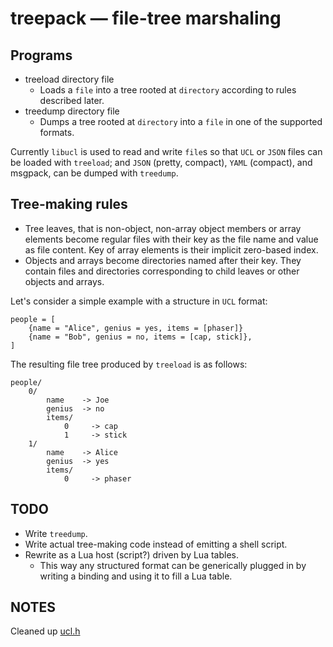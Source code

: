 # treepack — file-tree marshaling

## Programs

* treeload directory file
	* Loads a `file` into a tree rooted at `directory` according
	  to rules described later.
* treedump directory file
	* Dumps a tree rooted at `directory` into a `file` in one of the
	  supported formats.

Currently `libucl` is used to read and write `file`s so that `UCL` or
`JSON` files can be loaded with `treeload`; and `JSON` (pretty,
compact), `YAML` (compact), and msgpack, can be dumped with `treedump`.

## Tree-making rules

* Tree leaves, that is non-object, non-array object members or array
	elements become regular files with their key as the file name and
  value as file content.
  Key of array elements is their implicit zero-based index.
* Objects and arrays become directories named after their key. They
  contain files and directories corresponding to child leaves or
  other objects and arrays.

Let's consider a simple example with a structure in `UCL` format:

	people = [
		{name = "Alice", genius = yes, items = [phaser]}
		{name = "Bob", genius = no, items = [cap, stick]},
	]

The resulting file tree produced by `treeload` is as follows:

	people/
		0/
			name    -> Joe
			genius 	-> no
			items/
				0     -> cap
				1     -> stick
		1/
			name    -> Alice
			genius  -> yes
			items/
				0     -> phaser

## TODO

* Write `treedump`.
* Write actual tree-making code instead of emitting a shell script.
* Rewrite as a Lua host (script?) driven by Lua tables.
	* This way any structured format can be generically plugged in by
	  writing a binding and using it to fill a Lua table.

## NOTES

Cleaned up [ucl.h](http://a-b.xyz/eb/876b)
